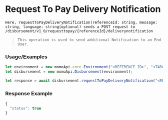# Request To Pay Delivery Notification

`Here, requestToPayDeliveryNotification(referenceId: string, message: string, language: string|optional) sends a POST request to /disbursement/v1_0/requesttopay/{referenceId}/deliverynotification`

> `This operation is used to send additional Notification to an End User.`

### Usage/Examples

```ts
let environment = new momoApi.core.Environment("<REFERENCE_ID>", "<TARGET_ENVIRONMENT>", "<CALLBACK_URL>", "<OPTIONS>");
let disbursement = new momoApi.Disbursement(environment);

let response = await disbursement.requestToPayDeliveryNotification("<REQUEST_REFERENCE_ID>", "<MESSAGE>");
```

### Response Example

```ts
{
  "status": true
}
```